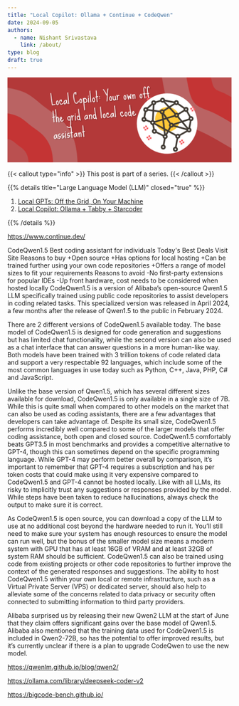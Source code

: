 ```yaml
---
title: "Local Copilot: Ollama + Continue + CodeQwen"
date: 2024-09-05
authors:
  - name: Nishant Srivastava
    link: /about/
type: blog
draft: true
---
```


![Banner](img/local-copilot-ollama-continue-codeqwen/banner.png)

<!--more-->

{{< callout type="info" >}}
This post is part of a series.
{{< /callout >}}

{{% details title="Large Language Model (LLM)" closed="true" %}}

1. [Local GPTs: Off the Grid, On Your Machine](/blog/llm/local-gpts-off-the-grid-on-your-machine/)
2. [Local Copilot: Ollama + Tabby + Starcoder](/blog/llm/local-copilot-your-own-off-the-grid-and-local-code-assistant/)

{{% /details %}}






https://www.continue.dev/




CodeQwen1.5
Best coding assistant for individuals
Today's Best Deals
Visit Site
Reasons to buy
+Open source
+Has options for local hosting
+Can be trained further using your own code repositories
+Offers a range of model sizes to fit your requirements
Reasons to avoid
-No first-party extensions for popular IDEs
-Up front hardware, cost needs to be considered when hosted locally
CodeQwen1.5 is a version of Alibaba’s open-source Qwen1.5 LLM specifically trained using public code repositories to assist developers in coding related tasks. This specialized version was released in April 2024, a few months after the release of Qwen1.5 to the public in February 2024.

There are 2 different versions of CodeQwen1.5 available today. The base model of CodeQwen1.5 is designed for code generation and suggestions but has limited chat functionality, while the second version can also be used as a chat interface that can answer questions in a more human-like way. Both models have been trained with 3 trillion tokens of code related data and support a very respectable 92 languages, which include some of the most common languages in use today such as Python, C++, Java, PHP, C# and JavaScript.

Unlike the base version of Qwen1.5, which has several different sizes available for download, CodeQwen1.5 is only available in a single size of 7B. While this is quite small when compared to other models on the market that can also be used as coding assistants, there are a few advantages that developers can take advantage of. Despite its small size, CodeQwen1.5 performs incredibly well compared to some of the larger models that offer coding assistance, both open and closed source. CodeQwen1.5 comfortably beats GPT3.5 in most benchmarks and provides a competitive alternative to GPT-4, though this can sometimes depend on the specific programming language. While GPT-4 may perform better overall by comparison, it’s important to remember that GPT-4 requires a subscription and has per token costs that could make using it very expensive compared to CodeQwen1.5 and GPT-4 cannot be hosted locally. Like with all LLMs, its risky to implicitly trust any suggestions or responses provided by the model. While steps have been taken to reduce hallucinations, always check the output to make sure it is correct.

As CodeQwen1.5 is open source, you can download a copy of the LLM to use at no additional cost beyond the hardware needed to run it. You’ll still need to make sure your system has enough resources to ensure the model can run well, but the bonus of the smaller model size means a modern system with GPU that has at least 16GB of VRAM and at least 32GB of system RAM should be sufficient. CodeQwen1.5 can also be trained using code from existing projects or other code repositories to further improve the context of the generated responses and suggestions. The ability to host CodeQwen1.5 within your own local or remote infrastructure, such as a Virtual Private Server (VPS) or dedicated server, should also help to alleviate some of the concerns related to data privacy or security often connected to submitting information to third party providers.

Alibaba surprised us by releasing their new Qwen2 LLM at the start of June that they claim offers significant gains over the base model of Qwen1.5. Alibaba also mentioned that the training data used for CodeQwen1.5 is included in Qwen2-72B, so has the potential to offer improved results, but it’s currently unclear if there is a plan to upgrade CodeQwen to use the new model.


https://qwenlm.github.io/blog/qwen2/




https://ollama.com/library/deepseek-coder-v2

https://bigcode-bench.github.io/



